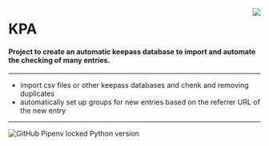 <p>
<img align = 'right' src="https://i.imgur.com/J1h1OAg.png"></img>
</p>

<h1>KPA</h1>

<h4>Project to create an automatic keepass database to import and automate the checking of many entries.</h4>


-------
- import csv files or other keepass databases and chenk and removing duplicates
- automatically set up groups for new entries based on the referrer URL of the new entry
-------
![GitHub Pipenv locked Python version](https://img.shields.io/github/pipenv/locked/python-version/Daniele-Polizzi/KPA)
